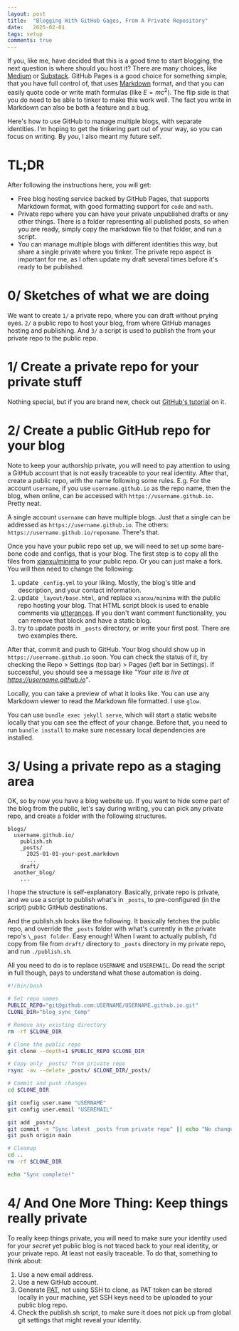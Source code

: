 ```yaml
---
layout: post
title:  "Blogging With GitHub Gages, From A Private Repository"
date:   2025-02-01
tags: setup
comments: true
---
```


If you, like me, have decided that this is a good time to start blogging, the next question is where should you host it? There are many choices, like [Medium](https://medium.com/) or [Substack](https://substack.com/about). GitHub Pages is a good choice for something simple, that you have full control of, that uses [Markdown](https://en.wikipedia.org/wiki/Markdown) format, and that you can easily quote code or write math formulas (like <span>$E=mc^2$</span>). The flip side is that you do need to be able to tinker to make this work well. The fact you write in Markdown can also be both a feature and a bug. 

Here's how to use GitHub to manage multiple blogs, with separate identities. I'm hoping to get the tinkering part out of your way, so you can focus on writing. By *you*, I also meant my future self.

# TL;DR

After following the instructions here, you will get:

* Free blog hosting service backed by GitHub Pages, that supports Markdown format, with good formatting support for `code` and `math`.
* Private repo where you can have your private unpublished drafts or any other things. There is a folder representing all published posts, so when you are ready, simply copy the markdown file to that folder, and run a script.
* You can manage multiple blogs with different identities this way, but share a single private where you tinker. The private repo aspect is important for me, as I often update my draft several times before it's ready to be published.

# 0/ Sketches of what we are doing

We want to create `1/` a private repo, where you can draft without prying eyes. `2/` a public repo to host your blog, from where GitHub manages hosting and publishing. And `3/` a script is used to publish the from your private repo to the public repo.

# 1/ Create a private repo for your private stuff

Nothing special, but if you are brand new, check out [GitHub's tutorial](https://docs.github.com/en/repositories/creating-and-managing-repositories/quickstart-for-repositories) on it.

# 2/ Create a public GitHub repo for your blog

Note to keep your authorship private, you will need to pay attention to using a GitHub account that is not easily traceable to your real identity. After that, create a public repo, with the name following some rules. E.g. For the account `username`, if you use `username.github.io` as the repo name, then the blog, when online, can be accessed with `https://username.github.io`. Pretty neat.

A single account `username` can have multiple blogs. Just that a single can be addressed as `https://username.github.io`. The others: `https://username.github.io/reponame`. There's that.

Once you have your public repo set up, we will need to set up some bare-bone code and configs, that is your blog. The first step is to copy all the files from [xianxu/minima](https://github.com/xianxu/minima) to your public repo. Or you can just make a fork. You will then need to change the following:

1. update `_config.yml` to your liking. Mostly, the blog's title and description, and your contact information.
2. update `_layout/base.html`, and replace `xianxu/minima` with the public repo hosting your blog. That HTML script block is used to enable comments via [utterances](https://utteranc.es). If you don't want comment functionality, you can remove that block and have a static blog.
3. try to update posts in `_posts` directory, or write your first post. There are two examples there.

After that, commit and push to GitHub. Your blog should show up in `https://username.github.io` soon. You can check the status of it, by checking the Repo > Settings (top bar) > Pages (left bar in Settings). If successful, you should see a message like *"Your site is live at https://username.github.io"*.

Locally, you can take a preview of what it looks like. You can use any Markdown viewer to read the Markdown file formatted. I use `glow`. 

You can use `bundle exec jekyll serve`, which will start a static website locally that you can see the effect of your change. Before that, you need to run `bundle install` to make sure necessary local dependencies are installed.

# 3/ Using a private repo as a staging area

OK, so by now you have a blog website up. If you want to hide some part of the blog from the public, let's say during writing, you can pick any private repo, and create a folder with the following structures.


```
blogs/
  username.github.io/
    publish.sh
    _posts/
      2025-01-01-your-post.markdown
      ...
    draft/
  another_blog/
    ...
```

I hope the structure is self-explanatory. Basically, private repo is private, and we use a script to publish what's in `_posts`, to pre-configured (in the script) public GitHub destinations.

And the publish.sh looks like the following. It basically fetches the public repo, and override the `_posts` folder with what's currently in the private repo's `\_post folder`. Easy enough! When I want to actually publish, I'd copy from file from `draft/` directory to `_posts` directory in my private repo, and run `./publish.sh`.

All you need to do is to replace `USERNAME` and `USEREMAIL`. Do read the script in full though, pays to understand what those automation is doing.

```sh
#!/bin/bash

# Set repo names
PUBLIC_REPO="git@github.com:USERNAME/USERNAME.github.io.git"
CLONE_DIR="blog_sync_temp"

# Remove any existing directory
rm -rf $CLONE_DIR

# Clone the public repo
git clone --depth=1 $PUBLIC_REPO $CLONE_DIR

# Copy only _posts/ from private repo
rsync -av --delete _posts/ $CLONE_DIR/_posts/

# Commit and push changes
cd $CLONE_DIR

git config user.name "USERNAME"
git config user.email "USEREMAIL"

git add _posts/
git commit -m "Sync latest _posts from private repo" || echo "No changes to commit"
git push origin main

# Cleanup
cd ..
rm -rf $CLONE_DIR

echo "Sync complete!"
```

# 4/ And One More Thing: Keep things really private

To really keep things private, you will need to make sure your identity used for your *secret* yet public blog is not traced back to your real identity, or your private repo. At least not easily traceable. To do that, something to think about:

1. Use a new email address.
2. Use a new GitHub account.
3. Generate [PAT](https://docs.github.com/en/authentication/keeping-your-account-and-data-secure/managing-your-personal-access-tokens), not using SSH to clone, as PAT token can be stored locally in your machine, yet SSH keys need to be uploaded to your public blog repo.
4. Check the publish.sh script, to make sure it does not pick up from global git settings that might reveal your identity. 
